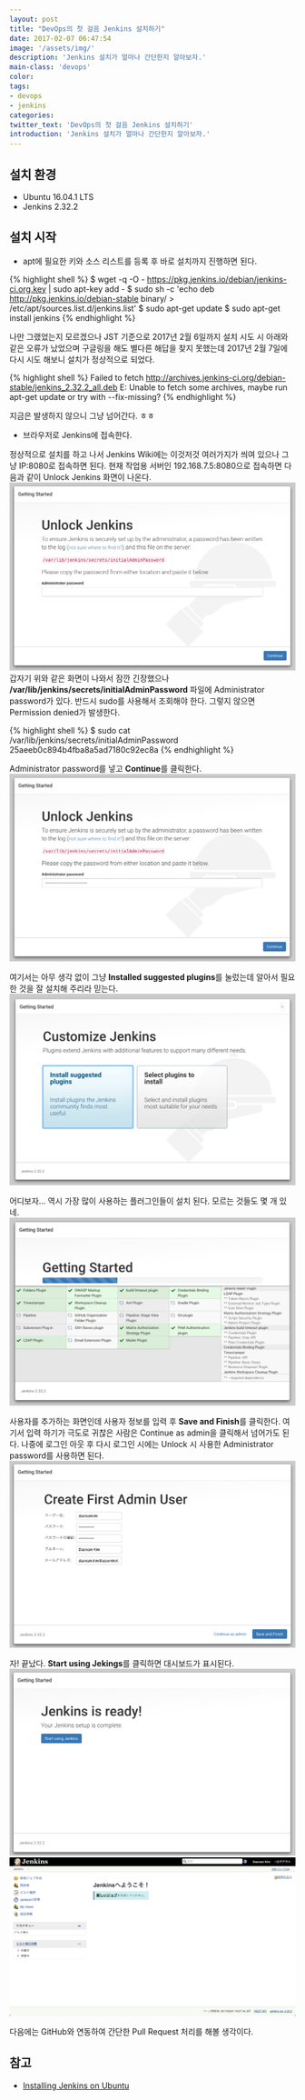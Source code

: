 ```yaml
---
layout: post
title: "DevOps의 첫 걸음 Jenkins 설치하기"
date: 2017-02-07 06:47:54
image: '/assets/img/'
description: 'Jenkins 설치가 얼마나 간단한지 알아보자.'
main-class: 'devops'
color:
tags:
- devops
- jenkins
categories:
twitter_text: 'DevOps의 첫 걸음 Jenkins 설치하기'
introduction: 'Jenkins 설치가 얼마나 간단한지 알아보자.'
---
```


## 설치 환경
- Ubuntu 16.04.1 LTS
- Jenkins 2.32.2

## 설치 시작
- apt에 필요한 키와 소스 리스트를 등록 후 바로 설치까지 진행하면 된다.

{% highlight shell %}
$ wget -q -O - https://pkg.jenkins.io/debian/jenkins-ci.org.key | sudo apt-key add -
$ sudo sh -c 'echo deb http://pkg.jenkins.io/debian-stable binary/ > /etc/apt/sources.list.d/jenkins.list'
$ sudo apt-get update
$ sudo apt-get install jenkins
{% endhighlight %}

나만 그랬었는지 모르겠으나 JST 기준으로 2017년 2월 6일까지 설치 시도 시 아래와 같은 오류가 났었으며 구글링을 해도 별다른 해답을 찾지 못했는데 2017년 2월 7일에 다시 시도 해보니 설치가 정상적으로 되었다.

{% highlight shell %}
Failed to fetch http://archives.jenkins-ci.org/debian-stable/jenkins_2.32.2_all.deb
E: Unable to fetch some archives, maybe run apt-get update or try with --fix-missing?
{% endhighlight %}

지금은 발생하지 않으니 그냥 넘어간다. ㅎㅎ

- 브라우저로 Jenkins에 접속한다.

정상적으로 설치를 하고 나서 Jenkins Wiki에는 이것저것 여러가지가 씌여 있으나 그냥 IP:8080로 접속하면 된다.
현재 작업용 서버인 192.168.7.5:8080으로 접속하면 다음과 같이 Unlock Jenkins 화면이 나온다.
![Unlock Jenkins](/assets/img/devops의-첫-걸음-jenkins-설치하기/unlock-jenkins-1.png)
갑자기 위와 같은 화면이 나와서 잠깐 긴장했으나 **/var/lib/jenkins/secrets/initialAdminPassword** 파일에 Administrator password가 있다. 반드시 sudo를 사용해서 조회해야 한다. 그렇지 않으면 Permission denied가 발생한다.

{% highlight shell %}
$ sudo cat /var/lib/jenkins/secrets/initialAdminPassword
25aeeb0c894b4fba8a5ad7180c92ec8a
{% endhighlight %}

Administrator password를 넣고 **Continue**를 클릭한다.
![Unlock Jenkins](/assets/img/devops의-첫-걸음-jenkins-설치하기/unlock-jenkins-2.png)

여기서는 아무 생각 없이 그냥 **Installed suggested plugins**를 눌렀는데 알아서 필요한 것을 잘 설치해 주리라 믿는다.
![Customize Jenkins](/assets/img/devops의-첫-걸음-jenkins-설치하기/customize-jenkins.png)

어디보자... 역시 가장 많이 사용하는 플러그인들이 설치 된다. 모르는 것들도 몇 개 있네.
![Install Plugins](/assets/img/devops의-첫-걸음-jenkins-설치하기/install-plugins.png)

사용자를 추가하는 화면인데 사용자 정보를 입력 후 **Save and Finish**를 클릭한다. 여기서 입력 하기가 극도로 귀찮은 사람은 Continue as admin을 클릭해서 넘어가도 된다.
나중에 로그인 아웃 후 다시 로그인 시에는 Unlock 시 사용한 Administrator password를 사용하면 된다.
![Create User](/assets/img/devops의-첫-걸음-jenkins-설치하기/create-user.png)

자! 끝났다. **Start using Jekings**를 클릭하면 대시보드가 표시된다.
![Jenkins Is Ready](/assets/img/devops의-첫-걸음-jenkins-설치하기/jenkins-is-ready.png)
![Jenkins Dashboard](/assets/img/devops의-첫-걸음-jenkins-설치하기/jenkins-dashboard.png)

다음에는 GitHub와 연동하여 간단한 Pull Request 처리를 해볼 생각이다.

## 참고
- [Installing Jenkins on Ubuntu](https://wiki.jenkins-ci.org/display/JENKINS/Installing+Jenkins+on+Ubuntu)